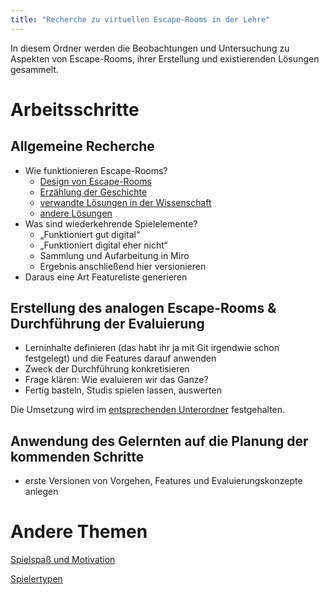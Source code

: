```yaml
---
title: "Recherche zu virtuellen Escape-Rooms in der Lehre"
---
```


In diesem Ordner werden die Beobachtungen und Untersuchung zu Aspekten von Escape-Rooms, ihrer Erstellung und existierenden Lösungen gesammelt.

# Arbeitsschritte

## Allgemeine Recherche

- Wie funktionieren Escape-Rooms?
  - [Design von Escape-Rooms](design.md)
  - [Erzählung der Geschichte](narrative.md)
  - [verwandte Lösungen in der Wissenschaft](solutions_science.md)
  - [andere Lösungen](solutions_other.md)
- Was sind wiederkehrende Spielelemente?
  - „Funktioniert gut digital“
  - „Funktioniert digital eher nicht“
  - Sammlung und Aufarbeitung in Miro
  - Ergebnis anschließend hier versionieren
- Daraus eine Art Featureliste generieren

## Erstellung des analogen Escape-Rooms & Durchführung der Evaluierung

- Lerninhalte definieren (das habt ihr ja mit Git irgendwie schon festgelegt) und die Features darauf anwenden
- Zweck der Durchführung konkretisieren
- Frage klären: Wie evaluieren wir das Ganze?
- Fertig basteln, Studis spielen lassen, auswerten

Die Umsetzung wird im [entsprechenden Unterordner](../analog_escape_room/readme.md) festgehalten.

## Anwendung des Gelernten auf die Planung der kommenden Schritte

- erste Versionen von Vorgehen, Features und Evaluierungskonzepte anlegen

# Andere Themen

[Spielspaß und Motivation](motivation.md)

[Spielertypen](player_types.md)

